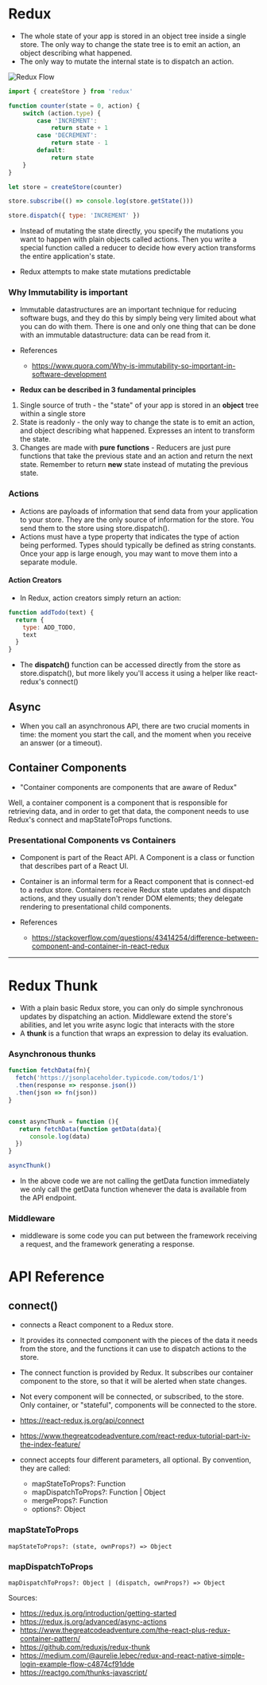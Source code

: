 # Redux
- The whole state of your app is stored in an object tree inside a single store.
The only way to change the state tree is to emit an action, an object describing what happened.
- The only way to mutate the internal state is to dispatch an action.

![Redux Flow](https://cdn-images-1.medium.com/max/800/1*ucOxan56LKUm3gkjaePwRg.png)

```js
import { createStore } from 'redux'

function counter(state = 0, action) {
    switch (action.type) {
        case 'INCREMENT':
            return state + 1
        case 'DECREMENT':
            return state - 1
        default:
            return state
    }
}

let store = createStore(counter)

store.subscribe(() => console.log(store.getState()))

store.dispatch({ type: 'INCREMENT' })
```
- Instead of mutating the state directly, you specify the mutations you want to happen with plain objects called actions. Then you write a special function called a reducer to decide how every action transforms the entire application's state.

- Redux attempts to make state mutations predictable

### Why Immutability is important
- Immutable datastructures are an important technique for reducing software bugs, and they do this by simply being very limited about what you can do with them. There is one and only one thing that can be done with an immutable datastructure: data can be read from it.

- References
    - https://www.quora.com/Why-is-immutability-so-important-in-software-development

- **Redux can be described in 3 fundamental principles**
1. Single source of truth - the "state" of your app is stored in an **object** tree within a single store
2. State is readonly - the only way to change the state is to emit an action, and object describing what happened. Expresses an intent to transform the state.
3. Changes are made with **pure functions** - Reducers are just pure functions that take the previous state and an action and return the next state. Remember to return **new** state instead of mutating the previous state.

### Actions
- Actions are payloads of information that send data from your application to your store. They are the only source of information for the store. You send them to the store using store.dispatch().
- Actions must have a type property that indicates the type of action being performed. Types should typically be defined as string constants. Once your app is large enough, you may want to move them into a separate module.

#### Action Creators
- In Redux, action creators simply return an action:
```js
function addTodo(text) {
  return {
    type: ADD_TODO,
    text
  }
}
```
- The **dispatch()** function can be accessed directly from the store as store.dispatch(), but more likely you'll access it using a helper like react-redux's connect()

## Async
- When you call an asynchronous API, there are two crucial moments in time: the moment you start the call, and the moment when you receive an answer (or a timeout).

## Container Components
- "Container components are components that are aware of Redux"

Well, a container component is a component that is responsible for retrieving data, and in order to get that data, the component needs to use Redux's connect and mapStateToProps functions.

### Presentational Components vs Containers
- Component is part of the React API. A Component is a class or function that describes part of a React UI.
- Container is an informal term for a React component that is connect-ed to a redux store. Containers receive Redux state updates and dispatch actions, and they usually don't render DOM elements; they delegate rendering to presentational child components.

- References
    - https://stackoverflow.com/questions/43414254/difference-between-component-and-container-in-react-redux
---

# Redux Thunk
- With a plain basic Redux store, you can only do simple synchronous updates by dispatching an action. Middleware extend the store's abilities, and let you write async logic that interacts with the store
- A **thunk** is a function that wraps an expression to delay its evaluation.
### Asynchronous thunks

```js
function fetchData(fn){
  fetch('https://jsonplaceholder.typicode.com/todos/1')
  .then(response => response.json())
  .then(json => fn(json))
}


const asyncThunk = function (){
   return fetchData(function getData(data){
      console.log(data)
  })
}

asyncThunk()
```
- In the above code we are not calling the getData function immediately we only call the getData function whenever the data is available from the API endpoint.


### Middleware
- middleware is some code you can put between the framework receiving a request, and the framework generating a response.

# API Reference

## connect()
- connects a React component to a Redux store.
- It provides its connected component with the pieces of the data it needs from the store, and the functions it can use to dispatch actions to the store.
- The connect function is provided by Redux. It subscribes our container component to the store, so that it will be alerted when state changes.
- Not every component will be connected, or subscribed, to the store. Only container, or "stateful", components will be connected to the store.


- https://react-redux.js.org/api/connect
- https://www.thegreatcodeadventure.com/react-redux-tutorial-part-iv-the-index-feature/

- connect accepts four different parameters, all optional. By convention, they are called:
    - mapStateToProps?: Function
    - mapDispatchToProps?: Function | Object
    - mergeProps?: Function
    - options?: Object

### mapStateToProps
```
mapStateToProps?: (state, ownProps?) => Object
```

### mapDispatchToProps
```
mapDispatchToProps?: Object | (dispatch, ownProps?) => Object
```


Sources:
- https://redux.js.org/introduction/getting-started
- https://redux.js.org/advanced/async-actions
- https://www.thegreatcodeadventure.com/the-react-plus-redux-container-pattern/
- https://github.com/reduxjs/redux-thunk
- https://medium.com/@aurelie.lebec/redux-and-react-native-simple-login-example-flow-c4874cf91dde
- https://reactgo.com/thunks-javascript/